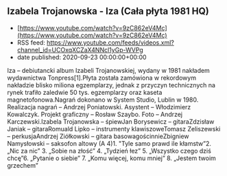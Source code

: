 ## Izabela Trojanowska -  Iza (Cała płyta 1981 HQ)
 - [https://www.youtube.com/watch?v=9zC862eV4Mc](https://www.youtube.com/watch?v=9zC862eV4Mc)
 - RSS feed: https://www.youtube.com/feeds/videos.xml?channel_id=UCOxqXCZaX4NNcl1yGp-WVPg
 - date published: 2020-09-23 00:00:00+00:00

Iza – debiutancki album Izabeli Trojanowskiej, wydany w 1981 nakładem wydawnictwa Tonpress[1].Płyta została zamówiona w rekordowym nakładzie blisko miliona egzemplarzy, jednak z przyczyn technicznych na rynek trafiło zaledwie 50 tys. egzemplarzy oraz kaseta magnetofonowa.Nagrań dokonano w System Studio, Lublin w 1980. Realizacja nagrań – Andrzej Poniatowski. Asystent – Włodzimierz Kowalczyk. Projekt graficzny – Rosław Szaybo. Foto – Andrzej Karczewski.Izabela Trojanowska – śpiewJan Borysewicz – gitaraZdzisław Janiak – gitaraRomuald Lipko – instrumenty klawiszoweTomasz Zeliszewski – perkusjaAndrzej Ziółkowski – gitara basowagościnnieZbigniew Namysłowski – saksofon altowy (A 4)1. "Tyle samo prawd ile kłamstw”2. „Nic za nic” 3. „Sobie na złość” 4. „Tydzień łez” 5. „Wszystko czego dziś chcę”6. „Pytanie o siebie” 7. „Komu więcej, komu mniej” 8. „Jestem twoim grzechem”

